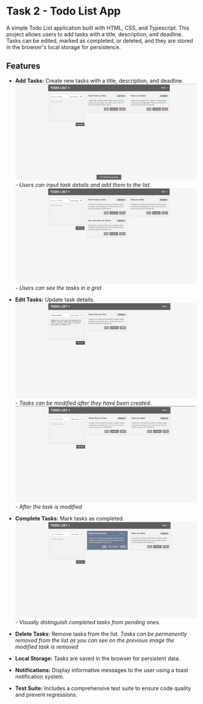 # Task 2 - Todo List App 

A simple Todo List application built with HTML, CSS, and Typescript. This project allows users to add tasks with a title, description, and deadline. Tasks can be edited, marked as completed, or deleted, and they are stored in the browser's local storage for persistence.

## Features

- **Add Tasks:** Create new tasks with a title, description, and deadline.
  ![Add Tasks](../assets/create_task.png) - _Users can input task details and add them to the list._
  ![View Tasks](../assets/multiple_tasks.png) - _Users can see the tasks in a grid_
- **Edit Tasks:** Update task details.
  ![Edit Tasks](../assets/edit_task.png) - _Tasks can be modified after they have been created._
  ![Edited Tasks](../assets/after_edit_of_task.png) - _After the task is modified_
- **Complete Tasks:** Mark tasks as completed.
  ![Complete Tasks](../assets/complete_task.png) - _Visually distinguish completed tasks from pending ones._
- **Delete Tasks:** Remove tasks from the list.
  _Tasks can be permanently removed from the list as you can see on the previous image the modified task is removed_

- **Local Storage:** Tasks are saved in the browser for persistent data.
- **Notifications:** Display informative messages to the user using a toast notification system.
- **Test Suite:** Includes a comprehensive test suite to ensure code quality and prevent regressions.
